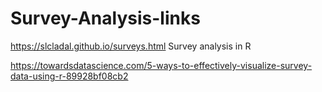# Survey-Analysis-links

https://slcladal.github.io/surveys.html
  Survey analysis in R
  
  https://towardsdatascience.com/5-ways-to-effectively-visualize-survey-data-using-r-89928bf08cb2
